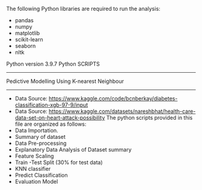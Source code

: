The following Python libraries are required to run the analysis:

- pandas
- numpy
- matplotlib
- scikit-learn
- seaborn
- nltk

Python version 3.9.7
 Python SCRIPTS
**********************************************
Pedictive Modelling Using K-nearest Neighbour
**********************************************
- Data Source: https://www.kaggle.com/code/bcnberkay/diabetes-classification-xgb-97-9/input
- Data Source: https://www.kaggle.com/datasets/nareshbhat/health-care-data-set-on-heart-attack-possibility
The python scripts provided in this file are organized as follows:
- Data Importation.
- Summary of dataset
- Data Pre-processing
- Explanatory Data Analysis of Dataset summary 
- Feature Scaling
- Train -Test Split (30% for test data)
- KNN classifier
- Predict Classification
- Evaluation Model





